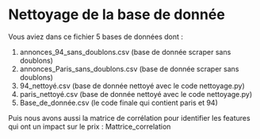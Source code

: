 # Nettoyage de la base de donnée

Vous aviez dans ce fichier 5 bases de données dont :
1. annonces_94_sans_doublons.csv (base de donnée scraper sans doublons)
2. annonces_Paris_sans_doublons.csv (base de donnée scraper sans doublons)
3. 94_nettoyé.csv (base de donnée nettoyé avec le code nettoyage.py)
4. paris_nettoyé.csv (base de donnée nettoyé avec le code nettoyage.py)
5. Base_de_donnée.csv (le code finale qui contient paris et 94)

Puis nous avons aussi la matrice de corrélation pour identifier les features qui ont un impact sur le prix :
Mattrice_correlation
